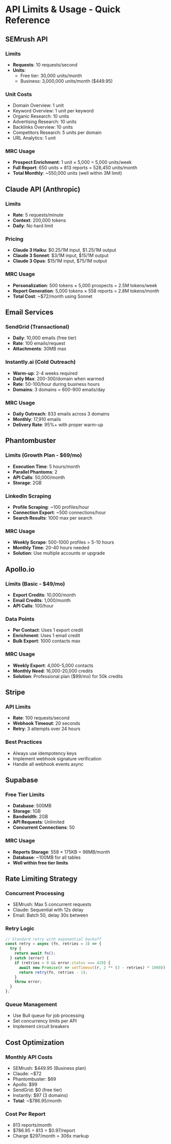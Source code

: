 # API Limits & Usage - Quick Reference

## SEMrush API

### Limits
- **Requests**: 10 requests/second
- **Units**: 
  - Free tier: 30,000 units/month
  - Business: 3,000,000 units/month ($449.95)

### Unit Costs
- Domain Overview: 1 unit
- Keyword Overview: 1 unit per keyword
- Organic Research: 10 units
- Advertising Research: 10 units
- Backlinks Overview: 10 units
- Competitors Research: 5 units per domain
- URL Analytics: 1 unit

### MRC Usage
- **Prospect Enrichment**: 1 unit × 5,000 = 5,000 units/week
- **Full Report**: 650 units × 813 reports = 528,450 units/month
- **Total Monthly**: ~550,000 units (well within 3M limit)

## Claude API (Anthropic)

### Limits
- **Rate**: 5 requests/minute
- **Context**: 200,000 tokens
- **Daily**: No hard limit

### Pricing
- **Claude 3 Haiku**: $0.25/1M input, $1.25/1M output
- **Claude 3 Sonnet**: $3/1M input, $15/1M output
- **Claude 3 Opus**: $15/1M input, $75/1M output

### MRC Usage
- **Personalization**: 500 tokens × 5,000 prospects = 2.5M tokens/week
- **Report Generation**: 5,000 tokens × 558 reports = 2.8M tokens/month
- **Total Cost**: ~$72/month using Sonnet

## Email Services

### SendGrid (Transactional)
- **Daily**: 10,000 emails (free tier)
- **Rate**: 100 emails/request
- **Attachments**: 30MB max

### Instantly.ai (Cold Outreach)
- **Warm-up**: 2-4 weeks required
- **Daily Max**: 200-300/domain when warmed
- **Rate**: 50-100/hour during business hours
- **Domains**: 3 domains = 600-900 emails/day

### MRC Usage
- **Daily Outreach**: 833 emails across 3 domains
- **Monthly**: 17,910 emails
- **Delivery Rate**: 95%+ with proper warm-up

## Phantombuster

### Limits (Growth Plan - $69/mo)
- **Execution Time**: 5 hours/month
- **Parallel Phantoms**: 2
- **API Calls**: 50,000/month
- **Storage**: 2GB

### LinkedIn Scraping
- **Profile Scraping**: ~100 profiles/hour
- **Connection Export**: ~500 connections/hour
- **Search Results**: 1000 max per search

### MRC Usage
- **Weekly Scrape**: 500-1000 profiles = 5-10 hours
- **Monthly Time**: 20-40 hours needed
- **Solution**: Use multiple accounts or upgrade

## Apollo.io

### Limits (Basic - $49/mo)
- **Export Credits**: 10,000/month
- **Email Credits**: 1,000/month
- **API Calls**: 100/hour

### Data Points
- **Per Contact**: Uses 1 export credit
- **Enrichment**: Uses 1 email credit
- **Bulk Export**: 1000 contacts max

### MRC Usage
- **Weekly Export**: 4,000-5,000 contacts
- **Monthly Need**: 16,000-20,000 credits
- **Solution**: Professional plan ($99/mo) for 50k credits

## Stripe

### API Limits
- **Rate**: 100 requests/second
- **Webhook Timeout**: 20 seconds
- **Retry**: 3 attempts over 24 hours

### Best Practices
- Always use idempotency keys
- Implement webhook signature verification
- Handle all webhook events async

## Supabase

### Free Tier Limits
- **Database**: 500MB
- **Storage**: 1GB
- **Bandwidth**: 2GB
- **API Requests**: Unlimited
- **Concurrent Connections**: 50

### MRC Usage
- **Reports Storage**: 558 × 175KB = 98MB/month
- **Database**: ~100MB for all tables
- **Well within free tier limits**

## Rate Limiting Strategy

### Concurrent Processing
- SEMrush: Max 5 concurrent requests
- Claude: Sequential with 12s delay
- Email: Batch 50, delay 30s between

### Retry Logic
```javascript
// Standard retry with exponential backoff
const retry = async (fn, retries = 3) => {
  try {
    return await fn();
  } catch (error) {
    if (retries > 0 && error.status === 429) {
      await new Promise(r => setTimeout(r, 2 ** (3 - retries) * 1000));
      return retry(fn, retries - 1);
    }
    throw error;
  }
};
```

### Queue Management
- Use Bull queue for job processing
- Set concurrency limits per API
- Implement circuit breakers

## Cost Optimization

### Monthly API Costs
- SEMrush: $449.95 (Business plan)
- Claude: ~$72
- Phantombuster: $69
- Apollo: $99
- SendGrid: $0 (free tier)
- Instantly: $97 (3 domains)
- **Total**: ~$786.95/month

### Cost Per Report
- 813 reports/month
- $786.95 ÷ 813 = $0.97/report
- Charge $297/month = 306x markup